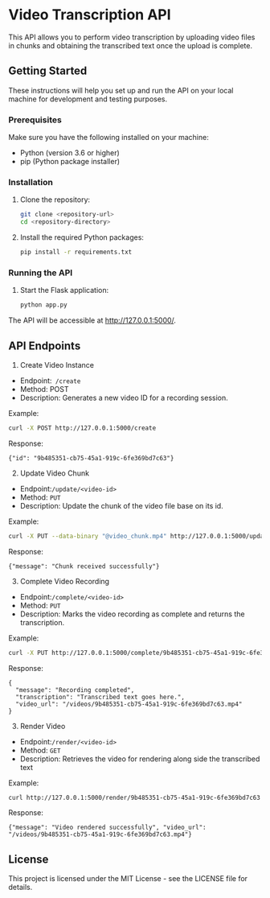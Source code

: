 # Video Transcription API

This API allows you to perform video transcription by uploading video files in chunks and obtaining the transcribed text once the upload is complete.

## Getting Started

These instructions will help you set up and run the API on your local machine for development and testing purposes.

### Prerequisites

Make sure you have the following installed on your machine:

- Python (version 3.6 or higher)
- pip (Python package installer)

### Installation

1. Clone the repository:

   ```bash
   git clone <repository-url>
   cd <repository-directory>
   ```
2. Install the required Python packages:
   ```bash
   pip install -r requirements.txt
   ```
### Running the API
1. Start the Flask application:
   ```bash
   python app.py
   ```
The API will be accessible at http://127.0.0.1:5000/.

## API Endpoints
1. Create Video Instance
- Endpoint:` /create`
- Method: POST
- Description: Generates a new video ID for a recording session.

Example:
```bash
curl -X POST http://127.0.0.1:5000/create
```

Response:
```
{"id": "9b485351-cb75-45a1-919c-6fe369bd7c63"}
```

2. Update Video Chunk
- Endpoint:`/update/<video-id>`
- Method: `PUT`
- Description: Update the chunk of the video file base on its id.

Example:
```bash
curl -X PUT --data-binary "@video_chunk.mp4" http://127.0.0.1:5000/update/9b485351-cb75-45a1-919c-6fe369bd7c63 -H "Content-Type: multipart/form-data"

```

Response:
```
{"message": "Chunk received successfully"}

```


3. Complete Video Recording
- Endpoint:`/complete/<video-id>`
- Method: `PUT`
- Description: Marks the video recording as complete and returns the transcription.


Example:
```bash
curl -X PUT http://127.0.0.1:5000/complete/9b485351-cb75-45a1-919c-6fe369bd7c63
```

Response:
```
{
  "message": "Recording completed",
  "transcription": "Transcribed text goes here.",
  "video_url": "/videos/9b485351-cb75-45a1-919c-6fe369bd7c63.mp4"
}

```

3. Render Video
- Endpoint:`/render/<video-id>`
- Method: `GET`
- Description: Retrieves the video for rendering along side the transcribed text


Example:
```bash
curl http://127.0.0.1:5000/render/9b485351-cb75-45a1-919c-6fe369bd7c63
```

Response:
```
{"message": "Video rendered successfully", "video_url": "/videos/9b485351-cb75-45a1-919c-6fe369bd7c63.mp4"}

```
## License
This project is licensed under the MIT License - see the LICENSE file for details.